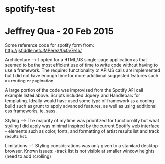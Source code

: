 # spotify-test
# Jeffrey Qua - 20 Feb 2015

Some reference code for spotify form from:
http://jsfiddle.net/JMPerez/0u0v7e1b/

Architecture -->
I opted for a HTML/JS single-page application as that seemed to be the most efficient use of time to write code without having to use a framework.
The required functionality of API/JS calls are implemented but I did not have enough time for more additional suggested features such as routing or pagination.

A large portion of the code was improvised from the Spotify API call example listed above. Scripts included Jquery, and Handlebars for templating. Ideally would have used some type of framework as a coding build such as grunt to apply advanced features, as well as using additional css frameworks, ie. sass.

Styling -->
The majority of my time was prioritized for functionality but what styling I did apply was minimal inspired by the current Spotify web interface - elements such as color, fonts, and formatting of artist results list and track results list.

Limitations -->
Styling considerations was only given to a standard desktop browser.
Known issues:
-track list is not visible at smaller window heights (need to add scrolling)